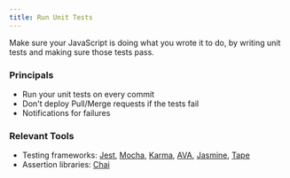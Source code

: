 ```yaml
---
title: Run Unit Tests
---
```


Make sure your JavaScript is doing what you wrote it to do, by writing unit tests and making sure those tests pass.

### Principals

- Run your unit tests on every commit
- Don't deploy Pull/Merge requests if the tests fail
- Notifications for failures

### Relevant Tools

- Testing frameworks: [Jest](https://jestjs.io/), [Mocha](https://mochajs.org/), [Karma](https://karma-runner.github.io/2.0/index.html), [AVA](https://github.com/avajs/ava), [Jasmine](https://jasmine.github.io/), [Tape](https://jasmine.github.io/)
- Assertion libraries: [Chai](https://www.chaijs.com/)
